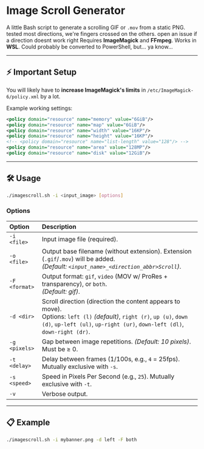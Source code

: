 # Image Scroll Generator

A little Bash script to generate a scrolling GIF or `.mov` from a static PNG. tested most directions, we're fingers crossed on the others. open an issue if a direction doesnt work right
Requires **ImageMagick** and **FFmpeg**. Works in **WSL**. Could probably be converted to PowerShell, but... ya know...

---

## ⚡ Important Setup

You will likely have to **increase ImageMagick's limits** in `/etc/ImageMagick-6/policy.xml` by a lot.

Example working settings:

```xml
<policy domain="resource" name="memory" value="6GiB"/>
<policy domain="resource" name="map" value="6GiB"/>
<policy domain="resource" name="width" value="16KP"/>
<policy domain="resource" name="height" value="16KP"/>
<!-- <policy domain="resource" name="list-length" value="128"/> -->
<policy domain="resource" name="area" value="128MP"/>
<policy domain="resource" name="disk" value="12GiB"/>
```

---

## 🛠 Usage

```bash
./imagescroll.sh -i <input_image> [options]
```

### Options

| Option | Description |
|:------|:------------|
| `-i <file>` | Input image file (required). |
| `-o <file>` | Output base filename (without extension). Extension (`.gif`/`.mov`) will be added. <br> _(Default: `<input_name>_<direction_abbr>Scroll`)_. |
| `-F <format>` | Output format: `gif`, `video` (MOV w/ ProRes + transparency), or `both`. <br> _(Default: gif)_. |
| `-d <dir>` | Scroll direction (direction the content appears to move). <br> Options: `left (l)` _(default)_, `right (r)`, `up (u)`, `down (d)`, `up-left (ul)`, `up-right (ur)`, `down-left (dl)`, `down-right (dr)`. |
| `-g <pixels>` | Gap between image repetitions. _(Default: 10 pixels)_. Must be ≥ 0. |
| `-t <delay>` | Delay between frames (1/100s, e.g., `4` = 25fps). Mutually exclusive with `-s`. |
| `-s <speed>` | Speed in Pixels Per Second (e.g., `25`). Mutually exclusive with `-t`. |
| `-v` | Verbose output. |

---

## 📋 Example

```bash
./imagescroll.sh -i mybanner.png -d left -F both
```
